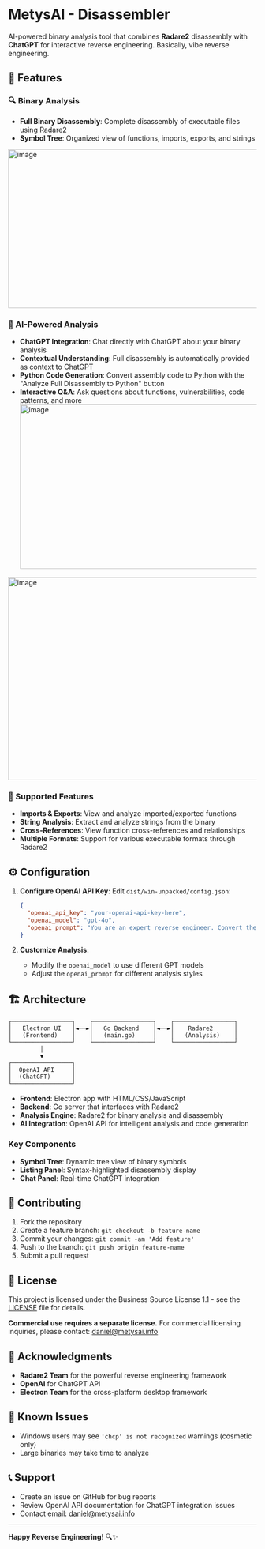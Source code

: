 # MetysAI - Disassembler

AI-powered binary analysis tool that combines **Radare2** disassembly with **ChatGPT**  for interactive reverse engineering. Basically, vibe reverse engineering. 

## 🚀 Features

### 🔍 Binary Analysis
- **Full Binary Disassembly**: Complete disassembly of executable files using Radare2
- **Symbol Tree**: Organized view of functions, imports, exports, and strings
<img width="661" height="322" alt="image" src="https://github.com/user-attachments/assets/fcdfcb2e-eb83-4a10-bfa9-aff6ec8f33a2" />



### 🤖 AI-Powered Analysis
- **ChatGPT Integration**: Chat directly with ChatGPT about your binary analysis
- **Contextual Understanding**: Full disassembly is automatically provided as context to ChatGPT
- **Python Code Generation**: Convert assembly code to Python with the "Analyze Full Disassembly to Python" button
- **Interactive Q&A**: Ask questions about functions, vulnerabilities, code patterns, and more
  <img width="700" height="333" alt="image" src="https://github.com/user-attachments/assets/e5da4dd7-0722-416f-8502-4e961b3b9d56" />
<img width="590" height="411" alt="image" src="https://github.com/user-attachments/assets/e334f01f-326e-447d-8193-42ad0a4d2b8d" />


### 📁 Supported Features
- **Imports & Exports**: View and analyze imported/exported functions
- **String Analysis**: Extract and analyze strings from the binary
- **Cross-References**: View function cross-references and relationships
- **Multiple Formats**: Support for various executable formats through Radare2

## ⚙️ Configuration

1. **Configure OpenAI API Key**:
   Edit `dist/win-unpacked/config.json`:
   ```json
   {
     "openai_api_key": "your-openai-api-key-here",
     "openai_model": "gpt-4o",
     "openai_prompt": "You are an expert reverse engineer. Convert the following assembly code into equivalent Python code. Only output the Python code, no explanations."
   }
   ```

2. **Customize Analysis**:
   - Modify the `openai_model` to use different GPT models
   - Adjust the `openai_prompt` for different analysis styles


## 🏗️ Architecture

```
┌─────────────────┐    ┌─────────────────┐    ┌─────────────────┐
│   Electron UI   │◄──►│   Go Backend    │◄──►│    Radare2      │
│   (Frontend)    │    │   (main.go)     │    │   (Analysis)    │
└─────────────────┘    └─────────────────┘    └─────────────────┘
         │                                              
         ▼                                              
┌─────────────────┐                                     
│  OpenAI API     │                                     
│  (ChatGPT)      │                                     
└─────────────────┘                                     
```

- **Frontend**: Electron app with HTML/CSS/JavaScript
- **Backend**: Go server that interfaces with Radare2
- **Analysis Engine**: Radare2 for binary analysis and disassembly
- **AI Integration**: OpenAI API for intelligent analysis and code generation

### Key Components
- **Symbol Tree**: Dynamic tree view of binary symbols
- **Listing Panel**: Syntax-highlighted disassembly display
- **Chat Panel**: Real-time ChatGPT integration

## 🤝 Contributing
1. Fork the repository
2. Create a feature branch: `git checkout -b feature-name`
3. Commit your changes: `git commit -am 'Add feature'`
4. Push to the branch: `git push origin feature-name`
5. Submit a pull request

## 📝 License

This project is licensed under the Business Source License 1.1 - see the [LICENSE](LICENSE) file for details.

**Commercial use requires a separate license.** For commercial licensing inquiries, please contact: daniel@metysai.info

## 🙏 Acknowledgments

- **Radare2 Team** for the powerful reverse engineering framework
- **OpenAI** for ChatGPT API
- **Electron Team** for the cross-platform desktop framework

## 🐛 Known Issues

- Windows users may see `'chcp' is not recognized` warnings (cosmetic only)
- Large binaries may take time to analyze

## 📞 Support

- Create an issue on GitHub for bug reports
- Review OpenAI API documentation for ChatGPT integration issues
- Contact email: daniel@metysai.info

---

**Happy Reverse Engineering!** 🔍✨ 
